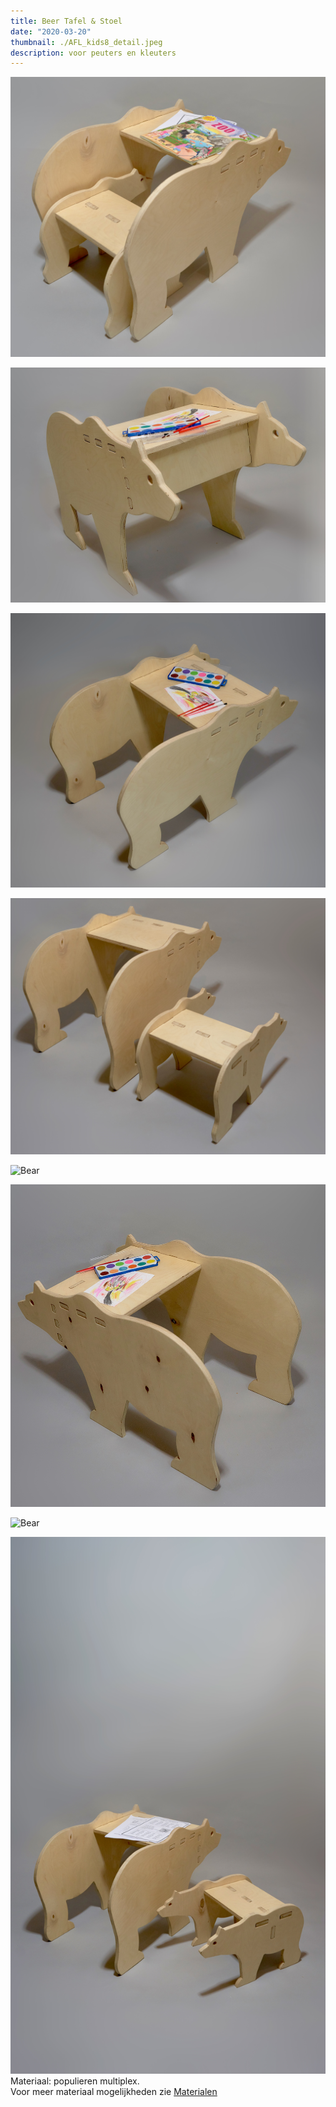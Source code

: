 ```yaml
---
title: Beer Tafel & Stoel
date: "2020-03-20"
thumbnail: ./AFL_kids8_detail.jpeg
description: voor peuters en kleuters
---
```

<div class="kg-card kg-image-card kg-width-wide">

![Bear](./AFL_kids12.jpeg)

</div>

<div class="kg-card kg-image-card kg-width-wide">

![Bear](./AFL_kids9.jpeg)

</div>
<div class="kg-card kg-image-card kg-width-wide">

![Bear](./AFL_kids2.jpeg)

</div>
<div class="kg-card kg-image-card kg-width-wide">

![Bear](./AFL_kids3.jpeg)

</div>

<div class="kg-card kg-image-card kg-width-wide">

![Bear](./AFL_kids11.jpeg)

</div>
<div class="kg-card kg-image-card kg-width-wide">

![Bear](./AFL_kids13.jpeg)

</div>
<div class="kg-card kg-image-card kg-width-wide">

![Bear](./AFL_kids10.jpeg)

</div>

<div class="kg-card kg-image-card kg-width-wide">

![Bear](./AFL_kids8.jpeg)
Materiaal: populieren multiplex. <br>Voor meer materiaal mogelijkheden zie [Materialen](http://amsterdamfurniturelab.nl/nl/materials)
</div>
